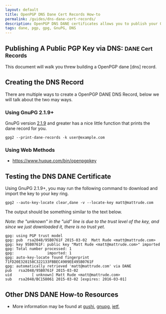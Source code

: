 ```yaml
---
layout: default
title: OpenPGP DNS Dane Cert Records How-to
permalink: /guides/dns-dane-cert-records/
description: OpenPGP DNS DANE certificates allows you to publish your OpenPGP key to your DNS record.
tags: dane, pgp, gpg, GnuPG, DNS
---
```


## Publishing A Public PGP Key via DNS: <small>DANE Cert Records</small>

This document will walk you threw building a OpenPGP dane [dns] record.  

## Creating the DNS Record

There are multiple ways to create a OpenPGP DANE DNS Record, below we will talk about the two may ways.

### Using GnuPG 2.1.9+

GnuPG version [2.1.9](https://lists.gnupg.org/pipermail/gnupg-announce/2015q4/000380.html) and greater has a nice little function that prints the dane record for you.

    gpg2 --print-dane-records -k user@example.com

### Using Web Methods

* https://www.huque.com/bin/openpgpkey

## Testing the DNS DANE Certificate

Using GnuPG 2.1.9+, you may run the following command to download and import the key to your key ring.

    gpg2 --auto-key-locate clear,dane -v --locate-key matt@mattrude.com

The output should be something similar to the text below.

*Note: the "unknown" in the "uid" line is due to the trust level of the key, and since we just downloaded it, there is no trust yet.*

    gpg: using PGP trust model
    gpg: pub  rsa2048/95B0761F 2015-03-02  Matt Rude <matt@mattrude.com>
    gpg: key 95B0761F: public key "Matt Rude <matt@mattrude.com>" imported
    gpg: Total number processed: 1
    gpg:               imported: 1
    gpg: auto-key-locate found fingerprint 71FD20E328158C322133FBBEC4909EE495B0761F
    gpg: automatically retrieved 'matt@mattrude.com' via DANE
    pub   rsa2048/95B0761F 2015-03-02
    uid         [ unknown] Matt Rude <matt@mattrude.com>
    sub   rsa2048/BC158061 2015-03-02 [expires: 2016-03-01]

## Other DNS DANE How-to Resources

* More information may be found at
[gushi](http://www.gushi.org/make-dns-cert/HOWTO.html),
[gnupg](https://lists.gnupg.org/pipermail/gnupg-users/2015-November/054725.html),
[ietf](http://tools.ietf.org/html/rfc6698),
